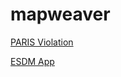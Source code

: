 # mapweaver

[PARIS Violation](https://field-cady.github.io/mapweaver/)

[ESDM App](https://field-cady.github.io/mapweaver/esdm)
